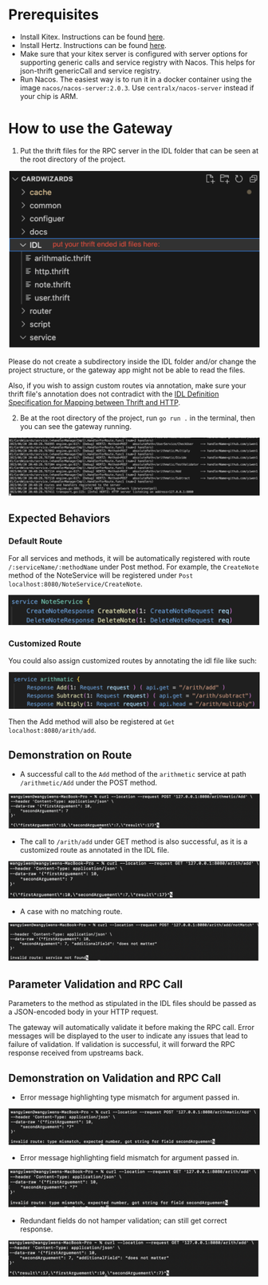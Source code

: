 # Prerequisites
- Install Kitex. Instructions can be found [here](https://github.com/cloudwego/kitex).
- Install Hertz. Instructions can be found [here](https://github.com/cloudwego/hertz).
- Make sure that your kitex server is configured with server options for supporting generic calls and service registry with Nacos. This helps for json-thrift genericCall and service registry.
- Run Nacos. The easiest way is to run it in a docker container using the image `nacos/nacos-server:2.0.3`. Use `centralx/nacos-server` instead if your chip is ARM.

# How to use the Gateway
1. Put the thrift files for the RPC server in the IDL folder that can be seen at the root directory of the project.

![Image 1](../images/image%201.png)

Please do not create a subdirectory inside the IDL folder and/or change the project structure, or the gateway app might not be able to read the files. 

Also, if you wish to assign custom routes via annotation, make sure your thrift file's annotation does not contradict with the [IDL Definition Specification for Mapping between Thrift and HTTP](https://www.cloudwego.io/docs/kitex/tutorials/advanced-feature/generic-call/thrift_idl_annotation_standards/).


2. Be at the root directory of the project, run `go run .` in the terminal, then you can see the gateway running.

![Image 2](../images/image%202.png)


## Expected Behaviors
### Default Route
For all services and methods, it will be automatically registered with route `/:serviceName/:methodName` under Post method. 
For example, the `CreateNote` method of the NoteService will be registered under `Post localhost:8080/NoteService/CreateNote`.

![Image 3](../images/image%203.png)


### Customized Route
You could also assign customized routes by annotating the idl file like such:

![Image 4](../images/image%204.png)

Then the Add method will also be registered at `Get localhost:8080/arith/add`.

## Demonstration on Route
- A successful call to the `Add` method of the `arithmetic` service at path `/arithmetic/Add` under the POST method.
  
![Image 5](../images/image%205.png)

- The call to `/arith/add` under GET method is also successful, as it is a customized route as annotated in the IDL file.
  
![Image 7](../images/image%207.png)

- A case with no matching route.
 
 ![Image 6](../images/image%206.png)


## Parameter Validation and RPC Call
Parameters to the method as stipulated in the IDL files should be passed as a JSON-encoded body in your HTTP request.

The gateway will automatically validate it before making the RPC call. Error messages will be displayed to the user to indicate any issues that lead to failure of validation. If validation is successful, it will forward the RPC response received from upstreams back.

## Demonstration on Validation and RPC Call
- Error message highlighting type mismatch for argument passed in.

![Image 8](../images/image%208.png)

- Error message highlighting field mismatch for argument passed in.

![Image 9](../images/image%209.png)

- Redundant fields do not hamper validation; can still get correct response.

![Image 10](../images/image%2010.png)



